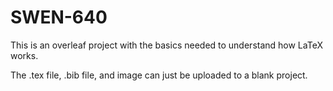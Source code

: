 # SWEN-640

This is an overleaf project with the basics needed to understand how LaTeX works.

The .tex file, .bib file, and image can just be uploaded to a blank project.
